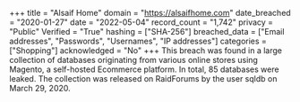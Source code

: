 +++
title = "Alsaif Home"
domain = "https://alsaifhome.com"
date_breached = "2020-01-27"
date = "2022-05-04"
record_count = "1,742"
privacy = "Public"
Verified = "True"
hashing = ["SHA-256"]
breached_data = ["Email addresses", "Passwords", "Usernames", "IP addresses"]
categories = ["Shopping"]
acknowledged = "No"
+++
This breach was found in a large collection of databases originating from various online stores using Magento, a self-hosted Ecommerce platform. In total, 85 databases were leaked. The collection was released on RaidForums by the user sqldb on March 29, 2020.
